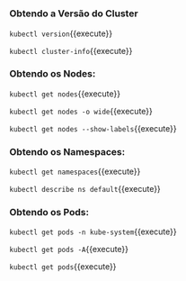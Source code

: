 #
### Obtendo a Versão do Cluster

`kubectl version`{{execute}}

`kubectl cluster-info`{{execute}}

### Obtendo os Nodes:

`kubectl get nodes`{{execute}}

`kubectl get nodes -o wide`{{execute}}

`kubectl get nodes --show-labels`{{execute}}

### Obtendo os Namespaces:

`kubectl get namespaces`{{execute}}

`kubectl describe ns default`{{execute}}

### Obtendo os Pods:

`kubectl get pods -n kube-system`{{execute}}

`kubectl get pods -A`{{execute}}

`kubectl get pods`{{execute}}